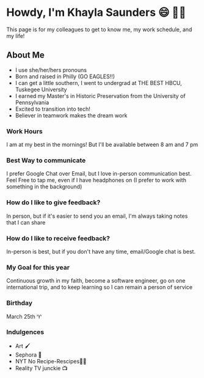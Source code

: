 # **Howdy, I'm Khayla Saunders** 😄 👩‍💻 
This page is for my colleagues to get to know me, my work schedule, and  my life!
## About Me
- I use she/her/hers pronouns
- Born and raised in Philly (GO EAGLES!!)
- I can get a little southern, I went to undergrad at THE BEST HBCU, Tuskegee University
- I earned my Master's in  Historic Preservation from the University of Pennsylvania
- Excited to transition into tech!
- Believer in teamwork makes the dream work
  
### Work Hours 
I am at my best in the mornings! But I'll be available between 8 am and 7 pm 
### Best Way to communicate 
I prefer Google Chat over Email, but I love in-person communication best. 
Feel Free to tap me, even if I have headphones on (I prefer to work with something in the background) 
### How do I like to give feedback? 
In person, but if it's easier to send you an email, I'm always taking notes that I can share
### How do I like to receive feedback? 
In-person is best, but if you don't have any time, email/Google chat is best. 
### My Goal for this year 
Continuous growth in my faith, become a software engineer, go on one international trip, and to keep learning so I can remain a person of service
### Birthday 
March 25th ♈
### Indulgences 
- Art 🖌️
- Sephora 🛒
- NYT No Recipe-Rescipes🧑‍🍳
- Reality TV junckie 📺
